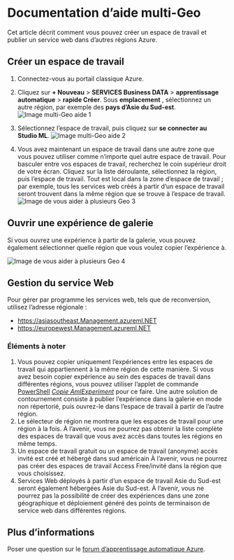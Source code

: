 <properties
   pageTitle="La documentation d’aide multi-Geo | Microsoft Azure"
   description="Apprenez à créer un espace de travail et publier un service web dans un autre à partir du Sud Central aux États-Unis (SCUS) une région Azure Azure région."
   services="machine-learning"
   documentationCenter=""
   authors="tedway"
   manager="jhubbard"
   editor="rmca14"
   tags=""/>

<tags
   ms.service="machine-learning"
   ms.devlang="na"
   ms.topic="article"
   ms.tgt_pltfrm="na"
   ms.workload="na"
   ms.date="08/16/2016"
   ms.author="tedway; neerajkh"/>

# <a name="multi-geo-help-documentation"></a>Documentation d’aide multi-Geo

Cet article décrit comment vous pouvez créer un espace de travail et publier un service web dans d’autres régions Azure.

## <a name="create-a-workspace"></a>Créer un espace de travail

1. Connectez-vous au portail classique Azure.

2.  Cliquez sur **+ Nouveau** > **SERVICES Business DATA** > **apprentissage automatique** > **rapide Créer**.  Sous **emplacement** , sélectionnez un autre région, par exemple des **pays d’Asie du Sud-est**.
![Image multi-Geo aide 1][1]
3. Sélectionnez l’espace de travail, puis cliquez sur **se connecter au Studio ML**.
![Image multi-Geo aide 2][2]

4. Vous avez maintenant un espace de travail dans une autre zone que vous pouvez utiliser comme n’importe quel autre espace de travail. Pour basculer entre vos espaces de travail, recherchez le coin supérieur droit de votre écran. Cliquez sur la liste déroulante, sélectionnez la région, puis l’espace de travail. Tout est local dans la zone d’espace de travail ; par exemple, tous les services web créés à partir d’un espace de travail seront trouvent dans la même région que se trouve à l’espace de travail.
![Image de vous aider à plusieurs Geo 3][3]

## <a name="open-an-experiment-from-gallery"></a>Ouvrir une expérience de galerie

Si vous ouvrez une expérience à partir de la galerie, vous pouvez également sélectionner quelle région que vous voulez copier l’expérience à.

![Image de vous aider à plusieurs Geo 4][4a]

## <a name="web-service-management"></a>Gestion du service Web

Pour gérer par programme les services web, tels que de reconversion, utilisez l’adresse régionale :
- https://asiasoutheast.Management.azureml.NET
- https://europewest.Management.azureml.NET

### <a name="things-to-note"></a>Éléments à noter

1.  Vous pouvez copier uniquement l’expériences entre les espaces de travail qui appartiennent à la même région de cette manière. Si vous avez besoin copier expérience au sein des espaces de travail dans différentes régions, vous pouvez utiliser l’applet de commande [PowerShell](http://aka.ms/amlps) [*Copie AmlExperiment*](https://github.com/hning86/azuremlps/blob/master/README.md#copy-amlexperiment) pour ce faire. Une autre solution de contournement consiste à publier l’expérience dans la galerie en mode non répertorié, puis ouvrez-le dans l’espace de travail à partir de l’autre région.
2.  Le sélecteur de région ne montrera que les espaces de travail pour une région à la fois. À l’avenir, vous ne pourrez pas obtenir la liste complète des espaces de travail que vous avez accès dans toutes les régions en même temps.  
3.  Un espace de travail gratuit ou un espace de travail (anonyme) accès invité est créé et hébergé dans sud américain À l’avenir, vous ne pourrez pas créer des espaces de travail Access Free/invité dans la région que vous choisissez.  
4.  Services Web déployés à partir d’un espace de travail Asie du Sud-est seront également hébergées Asie du Sud-est. À l’avenir, vous ne pourrez pas la possibilité de créer des expériences dans une zone géographique et déploiement généré des points de terminaison de service web dans différentes régions.  

## <a name="more-information"></a>Plus d’informations

Poser une question sur le [forum d’apprentissage automatique Azure](https://social.msdn.microsoft.com/Forums/azure/home?forum=MachineLearning).

<!--Image references-->
[1]: ./media/machine-learning-multi-geo/multi-geo_1.png
[2]: ./media/machine-learning-multi-geo/multi-geo_2.png
[3]: ./media/machine-learning-multi-geo/multi-geo_3.png
[4a]: ./media/machine-learning-multi-geo/multi-geo_4a.png
